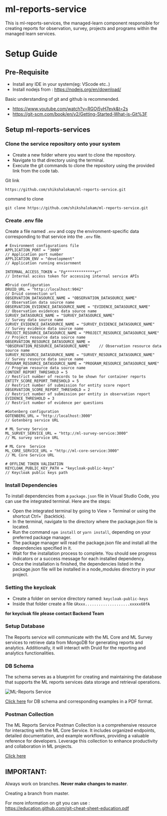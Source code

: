 # ml-reports-service

This is ml-reports-services, the managed-learn component responsible for creating reports for observation, survey, projects and programs within the managed learn services.

# Setup Guide

## Pre-Requisite

- Install any IDE in your system(eg: VScode etc..)
- Install nodejs from : https://nodejs.org/en/download/

Basic understanding of git and github is recommended.

- https://www.youtube.com/watch?v=RGOj5yH7evk&t=2s
- https://git-scm.com/book/en/v2/Getting-Started-What-is-Git%3F

## Setup ml-reports-services

### Clone the service repository onto your system

- Create a new folder where you want to clone the repository.
- Navigate to that directory using the terminal.
- Execute the git commands to clone the repository using the provided link from the code tab.

Git link

    https://github.com/shikshalokam/ml-reports-service.git

command to clone

    git clone https://github.com/shikshalokam/ml-reports-service.git

### Create .env file

Create a file named `.env` and copy the environment-specific data corresponding to that service into the `.env` file.

    # Environment configurations file
    APPLICATION_PORT = "3000"                                                 // Application port number
    APPLICATION_ENV = "development"                                           // Application running enviornment

    INTERNAL_ACCESS_TOKEN = "Fg*************yr"                               // Internal access token for accessing internal service APIs

    #Druid configuration
    DRUID_URL = "http://localhost:9042"                                       // Druid connection url
    OBSERVATION_DATASOURCE_NAME = "OBSERVATION_DATASOURCE_NAME"               // Observation data source name
    OBSERVATION_EVIDENCE_DATASOURCE_NAME = "EVIDENCE_DATASOURCE_NAME"         // Observation evidences data source name
    SURVEY_DATASOURCE_NAME = "SURVEY_DATASOURCE_NAME"                         // Survey data source name
    SURVEY_EVIDENCE_DATASOURCE_NAME = "SURVEY_EVIDENCE_DATASOURCE_NAME"       // Survey evidence data source name
    PROJECT_RESOURCE_DATASOURCE_NAME = "PROJECT_RESOURCE_DATASOURCE_NAME"            // Project resource data source name
    OBSERVATION_RESOURCE_DATASOURCE_NAME = "OBSERVATION_RESOURCE_DATASOURCE_NAME"    // Observation resource data source name
    SURVEY_RESOURCE_DATASOURCE_NAME = "SURVEY_RESOURCE_DATASOURCE_NAME"              // Survey resource data source name
    PROGRAM_RESOURCE_DATASOURCE_NAME = "PROGRAM_RESOURCE_DATASOURCE_NAME"     // Program resource data source name
    CONTENT_REPORT_THRESHOLD = 5                                              // Restrict number of records to be shown for container reports
    ENTITY_SCORE_REPORT_THRESHOLD = 5                                         // Restrict number of submission for entity score report
    OBSERVATION_SCORE_REPORT_THRESHOLD = 2                                    // Restrict number of submission per entity in observation report
    EVIDENCE_THRESHOLD = 3                                                    // Restrict number of evidence per questions

    #Gotenberg configuration
    GOTENBERG_URL = "http://localhost:3000"                                   // Gotenberg service URL

    # ML Survey Service
    ML_SURVEY_SERVICE_URL = "http://ml-survey-service:3000"                   // ML survey service URL

    # ML Core  Service
    ML_CORE_SERVICE_URL = "http://ml-core-service:3000"                       // ML Core Service URL

    # OFFLINE TOKEN VALIDATION
    KEYCLOAK_PUBLIC_KEY_PATH = "keycloak-public-keys"                         // Keycloak public keys path

### Install Dependencies

To install dependencies from a `package.json` file in Visual Studio Code, you can use the integrated terminal. Here are the steps:

- Open the integrated terminal by going to View > Terminal or using the shortcut Ctrl+` (backtick).
- In the terminal, navigate to the directory where the package.json file is located.
- Run the command `npm install` or `yarn install`, depending on your preferred package manager.
- The package manager will read the package.json file and install all the dependencies specified in it.
- Wait for the installation process to complete. You should see progress indicators or a success message for each installed dependency.
- Once the installation is finished, the dependencies listed in the package.json file will be installed in a node_modules directory in your project.

### Setting the keycloak

- Create a folder on service directory named: `keycloak-public-keys`
- Inside that folder create a file `GRxxx....................xxxxx60fA`

**for keycloak file please contact Backend Team**

### Setup Database

The Reports service will communicate with the ML Core and ML Survey services to retrieve data from MongoDB for generating reports and analytics. Additionally, it will interact with Druid for the reporting and analytics functionalities.

### DB Schema

The schema serves as a blueprint for creating and maintaining the database that supports the ML reports services data storage and retrieval operations.

![ML-Reports Service](https://ml-services-uploads.s3.ap-south-1.amazonaws.com/DBSchema/ML-Reports.png)

[Click here](https://ml-services-uploads.s3.ap-south-1.amazonaws.com/DBSchema/ML-Reports.pdf) for DB schema and corresponding examples in a PDF format.

### Postman Collection

The ML Reports Service Postman Collection is a comprehensive resource for interacting with the ML Core Service. It includes organized endpoints, detailed documentation, and example workflows, providing a valuable reference for developers. Leverage this collection to enhance productivity and collaboration in ML projects.

[Click here](https://documenter.getpostman.com/view/7997930/2s946chuaT)

## IMPORTANT:

Always work on branches. **Never make changes to master**.

Creating a branch from master.

For more information on git you can use :  
 https://education.github.com/git-cheat-sheet-education.pdf
